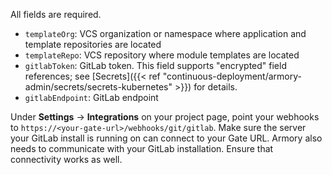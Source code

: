 All fields are required.

* `templateOrg`: VCS organization or namespace where application and template repositories are located
* `templateRepo`: VCS repository where module templates are located
* `gitlabToken`: GitLab token. This field supports "encrypted" field references; see [Secrets]({{< ref "continuous-deployment/armory-admin/secrets/secrets-kubernetes" >}}) for details.
* `gitlabEndpoint`: GitLab endpoint

Under **Settings** -> **Integrations**  on your project page, point your webhooks to `https://<your-gate-url>/webhooks/git/gitlab`.  Make sure the server your GitLab install is running on can connect to your Gate URL. Armory also needs to communicate with your GitLab installation. Ensure that connectivity works as well.